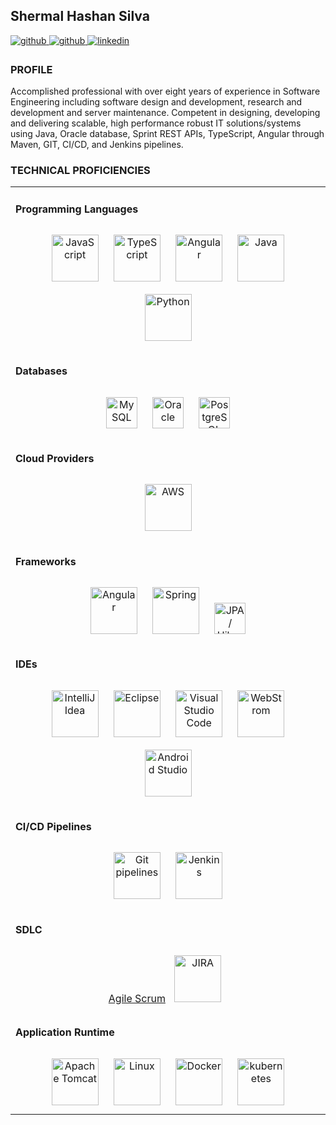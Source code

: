 ## Shermal Hashan Silva

<a href="https://github.com/hashansilva" target="_blank">
<img src=https://img.shields.io/badge/github-%2324292e.svg?&style=for-the-badge&logo=github&logoColor=white alt=github style="margin-bottom: 5px;" />
</a>
<a href="https://github.com/hashan-silva" target="_blank">
<img src=https://img.shields.io/badge/github-%2324292e.svg?&style=for-the-badge&logo=github&logoColor=white alt=github style="margin-bottom: 5px;" />
</a>
<a href="https://www.linkedin.com/in/hashan-silva" target="_blank">
<img src=https://img.shields.io/badge/linkedin-%231E77B5.svg?&style=for-the-badge&logo=linkedin&logoColor=white alt=linkedin style="margin-bottom: 5px;" />
</a>

### PROFILE
Accomplished professional with over eight years of experience in Software Engineering including software design and development, research and development and server maintenance. Competent in designing, developing and delivering scalable, high performance robust IT solutions/systems using Java, Oracle database, Sprint REST APIs,
TypeScript, Angular through Maven, GIT, CI/CD, and Jenkins pipelines.

### TECHNICAL PROFICIENCIES  
<table><tr><td valign="top" width="100%">

#### Programming Languages  
<div align="center">  
<a href="https://www.javascript.com/" target="_blank"><img style="margin: 10px" src="https://upload.wikimedia.org/wikipedia/commons/6/6a/JavaScript-logo.png" alt="JavaScript" height="75" /></a>  
<a href="https://www.typescriptlang.org/" target="_blank"><img style="margin: 10px" src="https://upload.wikimedia.org/wikipedia/commons/thumb/4/4c/Typescript_logo_2020.svg/1200px-Typescript_logo_2020.svg.png" alt="TypeScript" height="75" /></a>  
<a href="https://angular.io/" target="_blank"><img style="margin: 10px" src="https://upload.wikimedia.org/wikipedia/commons/thumb/c/cf/Angular_full_color_logo.svg/2048px-Angular_full_color_logo.svg.png" alt="Angular" height="75" /></a>  
<a href="https://www.java.com/" target="_blank"><img style="margin: 10px" src="https://upload.wikimedia.org/wikipedia/en/thumb/3/30/Java_programming_language_logo.svg/1200px-Java_programming_language_logo.svg.png" alt="Java" height="75" /></a>  
  <a href="https://www.python.org/" target="_blank"><img style="margin: 10px" src="https://www.python.org/static/img/python-logo.png" alt="Python" height="75" /></a>  
</div>

</td></tr>
<tr><td valign="top" width="100%">

#### Databases  
<div align="center">  
<a href="https://www.mysql.com/" target="_blank"><img style="margin: 10px" src="https://www.mysql.com/common/logos/logo-mysql-170x115.png" alt="MySQL" height="50" /></a>  
<a href="https://www.oracle.com/in/index.html" target="_blank"><img style="margin: 10px" src="https://upload.wikimedia.org/wikipedia/commons/thumb/5/50/Oracle_logo.svg/2560px-Oracle_logo.svg.png" alt="Oracle" height="50" /></a>  
<a href="https://www.postgresql.org/" target="_blank"><img style="margin: 10px" src="https://upload.wikimedia.org/wikipedia/commons/thumb/2/29/Postgresql_elephant.svg/993px-Postgresql_elephant.svg.png" alt="PostgreSQL" height="50" /></a>  
</div>

</td></tr>
<tr><td valign="top" width="100%">

#### Cloud Providers  
<div align="center">  
<a href="https://aws.amazon.com/" target="_blank"><img style="margin: 10px" src="https://upload.wikimedia.org/wikipedia/commons/thumb/1/1d/AmazonWebservices_Logo.svg/1200px-AmazonWebservices_Logo.svg.png" alt="AWS" height="75" /></a>  
</div> 
</td></tr>
<tr><td valign="top" width="100%">

#### Frameworks  
<div align="center">  
<a href="https://angular.io/" target="_blank"><img style="margin: 10px" src="https://upload.wikimedia.org/wikipedia/commons/thumb/c/cf/Angular_full_color_logo.svg/2048px-Angular_full_color_logo.svg.png" alt="Angular" height="75" /></a>  
<a href="https://docs.spring.io/spring-framework/docs/3.0.x/reference/expressions.html#:~:text=The%20Spring%20Expression%20Language%20(SpEL,and%20basic%20string%20templating%20functionality." target="_blank"><img style="margin: 10px" src="https://upload.wikimedia.org/wikipedia/commons/thumb/4/44/Spring_Framework_Logo_2018.svg/800px-Spring_Framework_Logo_2018.svg.png" alt="Spring" height="75" /></a>  
<a href="https://hibernate.org/" target="_blank"><img style="margin: 10px" src="https://upload.wikimedia.org/wikipedia/commons/2/22/Hibernate_logo_a.png" alt="JPA / Hibernate" height="50" /></a>
</div>
</td></tr>
  
 <tr><td valign="top" width="100%">

#### IDEs  
<div align="center">  
<a href="https://www.jetbrains.com/idea/" target="_blank"><img style="margin: 10px" src="https://upload.wikimedia.org/wikipedia/commons/thumb/9/9c/IntelliJ_IDEA_Icon.svg/1024px-IntelliJ_IDEA_Icon.svg.png" alt="IntelliJ Idea" height="75" /></a>  
<a href="https://www.eclipse.org/ide/" target="_blank"><img style="margin: 10px" src="https://upload.wikimedia.org/wikipedia/commons/thumb/d/d0/Eclipse-Luna-Logo.svg/2560px-Eclipse-Luna-Logo.svg.png" alt="Eclipse" height="75" /></a>  
<a href="https://code.visualstudio.com/" target="_blank"><img style="margin: 10px" src="https://upload.wikimedia.org/wikipedia/commons/thumb/9/9a/Visual_Studio_Code_1.35_icon.svg/2048px-Visual_Studio_Code_1.35_icon.svg.png" alt="Visual Studio Code" height="75" /></a>
 <a href="https://www.jetbrains.com/webstorm/" target="_blank"><img style="margin: 10px" src="https://upload.wikimedia.org/wikipedia/commons/thumb/c/c0/WebStorm_Icon.svg/1200px-WebStorm_Icon.svg.png" alt="WebStrom" height="75" /></a>
   <a href="https://developer.android.com/studio" target="_blank"><img style="margin: 10px" src="https://upload.wikimedia.org/wikipedia/commons/thumb/9/92/Android_Studio_Trademark.svg/256px-Android_Studio_Trademark.svg.png" alt="Android Studio" height="75" /></a>
</div>
</td></tr>
  
   <tr><td valign="top" width="100%">

#### CI/CD Pipelines  
<div align="center">  
<a href="https://docs.gitlab.com/ee/ci/pipelines/" target="_blank"><img style="margin: 10px" src="https://upload.wikimedia.org/wikipedia/commons/thumb/e/e0/Git-logo.svg/1200px-Git-logo.svg.png" alt="Git pipelines" height="75" /></a>  
<a href="https://www.jenkins.io/" target="_blank"><img style="margin: 10px" src="https://upload.wikimedia.org/wikipedia/commons/thumb/e/e9/Jenkins_logo.svg/1200px-Jenkins_logo.svg.png" alt="Jenkins" height="75" /></a>
</div>
     </td></tr>
  
   <tr><td valign="top" width="100%">

#### SDLC  
<div align="center">  
<a href="https://en.wikipedia.org/wiki/Scrum_(software_development)" target="_blank"><span>Agile Scrum</span></a>  
<a href="https://www.atlassian.com/software/jira" target="_blank"><img style="margin: 10px" src="https://upload.wikimedia.org/wikipedia/commons/thumb/8/82/Jira_%28Software%29_logo.svg/2560px-Jira_%28Software%29_logo.svg.png" alt="JIRA" height="75" /></a>
</div>
</td></tr>
     <tr><td valign="top" width="100%">

#### Application Runtime  
<div align="center">  
<a href="https://tomcat.apache.org/" target="_blank"><img style="margin: 10px" src="https://upload.wikimedia.org/wikipedia/commons/thumb/f/fe/Apache_Tomcat_logo.svg/1200px-Apache_Tomcat_logo.svg.png" alt="Apache Tomcat" height="75" /></a>  
<a href="https://www.linux.org/" target="_blank"><img style="margin: 10px" src="https://encrypted-tbn0.gstatic.com/images?q=tbn:ANd9GcRbi9aVFq2CV5UxsEhDk4L5Hk_u4nHnSTnsWhnOUNRg4mfdOfWZfJoPGLZL01QvgvIDT8Q&usqp=CAU" alt="Linux" height="75" /></a>
  <a href="https://www.docker.com/" target="_blank"><img style="margin: 10px" src="https://upload.wikimedia.org/wikipedia/commons/thumb/4/4e/Docker_%28container_engine%29_logo.svg/2560px-Docker_%28container_engine%29_logo.svg.png" alt="Docker" height="75" /></a>
  <a href="https://kubernetes.io/" target="_blank"><img style="margin: 10px" src="https://upload.wikimedia.org/wikipedia/commons/thumb/3/39/Kubernetes_logo_without_workmark.svg/1200px-Kubernetes_logo_without_workmark.svg.png" alt="kubernetes" height="75" /></a>
</div>
</td></tr>
